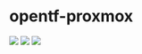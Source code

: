# opentf-proxmox
<img src="https://img.shields.io/badge/-Proxmox-E57000.svg?logo=proxmox&style=plastic"> <img src="https://img.shields.io/badge/-HCL-00BAFF.svg?logo=HCL&style=plastic"> <img src="https://img.shields.io/badge/opentofu--FFFF00.svg?logo=opentofu&style=plastic">
